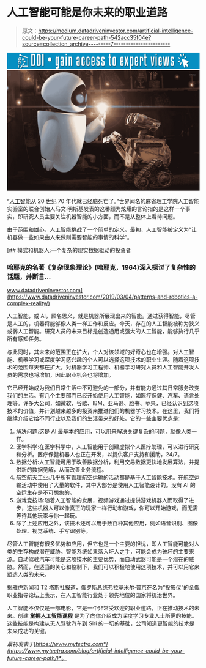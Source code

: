 # 人工智能可能是你未来的职业道路

> 原文：<https://medium.datadriveninvestor.com/artificial-intelligence-could-be-your-future-career-path-542acc35f04e?source=collection_archive---------7----------------------->

[![](img/1cd83bc5a40958b9529d3e08289be89f.png)](http://www.track.datadriveninvestor.com/1B9E)![](img/12c55663852d004679c351ff598b7782.png)

“[人工智能](https://www.mytectra.com/artificial-intelligence-training-in-bangalore.html)从 20 世纪 70 年代就已经脑死亡了。”世界闻名的麻省理工学院人工智能实验室的联合创始人马文·明斯基发表的这番颇为炫耀的言论指的是这样一个事实，即研究人员主要关注机器智能的小方面，而不是从整体上看待问题。

由于范围和雄心，人工智能挑战了一个简单的定义。最初，人工智能被定义为“让机器做一些如果由人来做则需要智能的事情的科学”。

[](https://www.datadriveninvestor.com/2019/03/04/patterns-and-robotics-a-complex-reality/) [## 模式和机器人:一个复杂的现实数据驱动的投资者

### 哈耶克的名著《复杂现象理论》(哈耶克，1964)深入探讨了复杂性的话题，并断言…

www.datadriveninvestor.com](https://www.datadriveninvestor.com/2019/03/04/patterns-and-robotics-a-complex-reality/) 

人工智能，或 AI，顾名思义，就是机器所展现出来的智能。通过获得智能，尽管是人工的，机器将能够像人类一样工作和反应。今天，存在的人工智能被称为狭义或弱人工智能。研究人员的未来目标是创造通用或强大的人工智能，能够执行几乎所有感知任务。

与此同时，其未来的范围正在扩大，个人对该领域的好奇心也在增强。对人工智能、机器学习或深度学习感兴趣的个人可以选择这项技术的职业生涯。随着这项技术的范围每天都在扩大，对机器学习工程师、机器学习研究人员和人工智能开发人员的需求也将增加，因此职业机会也将增加。

它已经开始成为我们日常生活中不可避免的一部分，并有能力通过其日常服务改变我们的生活。有几个主要部门已经开始使用人工智能，如医疗保健、汽车、语言处理等。许多大公司，如微软、谷歌、IBM、亚马逊、脸书、苹果，已经认识到这项技术的价值，并计划越来越多的投资来推进他们的机器学习技术。在这里，我们将继续介绍它给不同行业以及我们的生活带来的好处。它的一些主要优点是:

1.  解决问题:这是 AI 最基本的应用，可以用来解决关键复杂的问题，就像人类一样。
2.  医学科学:在医学科学中，人工智能用于创建虚拟个人医疗助理，可以进行研究和分析。医疗保健机器人也正在开发，以提供客户支持和援助，24/7。
3.  数据分析:人工智能可用于改善数据分析，利用交易数据更快地发展算法，并提供新的数据见解，从而改善业务流程。
4.  航空航天工业:几乎所有管理航空运输的活动都是基于人工智能技术。在航空运输活动中使用了大量的软件，其中大部分是使用人工智能设计的。没有 AI 的空运生存是不可想象的。
5.  游戏竞技场:随着人工智能的发展，视频游戏通过提供游戏机器人而取得了进步，这些机器人可以像真正的玩家一样行动和游戏，你可以开始游戏，而无需等待其他玩家与你一起玩。
6.  除了上述应用之外，该技术还可以用于数百种其他应用，例如语音识别、图像处理、视觉系统、手写识别等。

尽管人工智能有很多优势和应用，但它也是一个主要的担忧，即人工智能可能对人类的生存构成潜在威胁。智能系统如果落入坏人之手，可能会成为破坏的主要来源。自动驾驶汽车可能是这项技术的主要优势，而自动武器可能是一个潜在的威胁。然而，在适当的关心和控制下，我们可以积极地使用这项技术，并可以用它来塑造人类的未来。

据雅虎新闻和 T2 塔斯社报道，俄罗斯总统弗拉基米尔·普京在名为“投影仪”的全俄职业指导论坛上表示，在人工智能行业处于领先地位的国家将统治世界。

人工智能不仅仅是一部电影，它是一个非常受欢迎的职业道路，正在推动技术的未来。创建 [**掌握人工智能课程**](https://www.mytectra.com/artificial-intelligence-training-in-bangalore.html) 是为了向你介绍成为深度学习专业人士所需的技能。这些技能是构建从无人驾驶汽车到 Siri 的一切的基础，公司知道更智能的技术是未来成功的关键。

*最初发表于*[*https://www.mytectra.com*](https://www.mytectra.com/blog/artificial-intelligence-could-be-your-future-career-path/)*。*